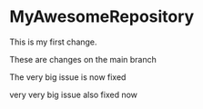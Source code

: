 # MyAwesomeRepository

This is my first change.

These are changes on the main branch

The very big issue is now fixed

very very big issue also fixed now